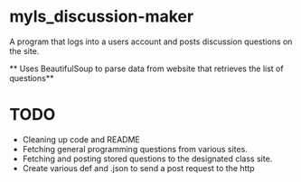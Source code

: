 # myls_discussion-maker

A program that logs into a users account and posts discussion questions on the site. 



** Uses BeautifulSoup to parse data from website that retrieves the list of questions**
# TODO

- Cleaning up code and README
- Fetching general programming questions from various sites.
- Fetching and posting stored questions to the designated class site.
- Create various def and .json to send a post request to the http

